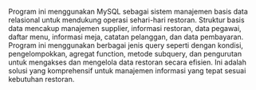 Program ini menggunakan MySQL sebagai sistem manajemen basis data relasional untuk mendukung operasi sehari-hari restoran. Struktur basis data mencakup manajemen supplier, informasi restoran, data pegawai, daftar menu, informasi meja, catatan pelanggan, dan data pembayaran. Program ini menggunakan berbagai jenis query seperti dengan kondisi, pengelompokkan, agregat function, metode subquery, dan pengurutan untuk mengakses dan mengelola data restoran secara efisien. Ini adalah solusi yang komprehensif untuk manajemen informasi yang tepat sesuai kebutuhan restoran.
